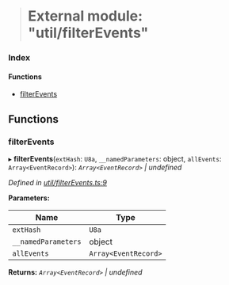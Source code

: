 > # External module: "util/filterEvents"

### Index

#### Functions

* [filterEvents](_util_filterevents_.md#filterevents)

## Functions

###  filterEvents

▸ **filterEvents**(`extHash`: `U8a`, `__namedParameters`: object, `allEvents`: `Array<EventRecord>`): *`Array<EventRecord>` | undefined*

*Defined in [util/filterEvents.ts:9](https://github.com/polkadot-js/api/blob/cc4e0c8/packages/api/src/util/filterEvents.ts#L9)*

**Parameters:**

Name | Type |
------ | ------ |
`extHash` | `U8a` |
`__namedParameters` | object |
`allEvents` | `Array<EventRecord>` |

**Returns:** *`Array<EventRecord>` | undefined*